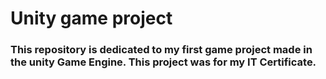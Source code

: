 # Unity game project

###  This repository is dedicated to my first game project made in the unity Game Engine. This project was for my IT Certificate.
